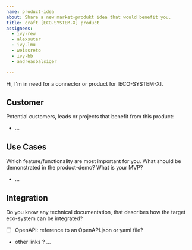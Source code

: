 ```yaml
---
name: product-idea
about: Share a new market-produkt idea that would benefit you.
title: craft [ECO-SYSTEM-X] product
assignees:
  - ivy-rew
  - alexsuter
  - ivy-lmu
  - weissreto
  - ivy-bb
  - andreasbalsiger

---
```


Hi, I'm in need for a connector or product for [ECO-SYSTEM-X].

## Customer

Potential customers, leads or projects that benefit from this product:

- ...

## Use Cases

Which feature/functionality are most important for you. 
What should be demonstrated in the product-demo?
What is your MVP?

- ...

## Integration

Do you know any technical documentation, that describes how the target eco-system can be integrated?

- [ ] OpenAPI: reference to an OpenAPI.json or yaml file?
- other links ? ...
